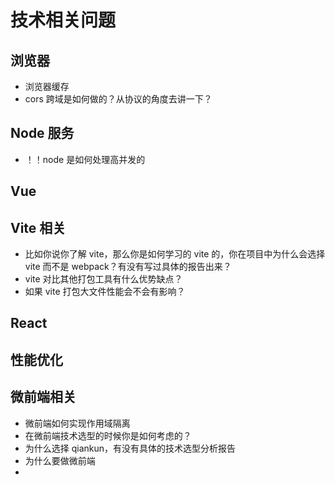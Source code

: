 # 技术相关问题

## 浏览器

- 浏览器缓存
- cors 跨域是如何做的？从协议的角度去讲一下？

## Node 服务

- ！！node 是如何处理高并发的

## Vue

## Vite 相关

- 比如你说你了解 vite，那么你是如何学习的 vite 的，你在项目中为什么会选择 vite 而不是 webpack？有没有写过具体的报告出来？
- vite 对比其他打包工具有什么优势缺点？
- 如果 vite 打包大文件性能会不会有影响？

## React

## 性能优化

## 微前端相关

- 微前端如何实现作用域隔离
- 在微前端技术选型的时候你是如何考虑的？
- 为什么选择 qiankun，有没有具体的技术选型分析报告
- 为什么要做微前端
-
